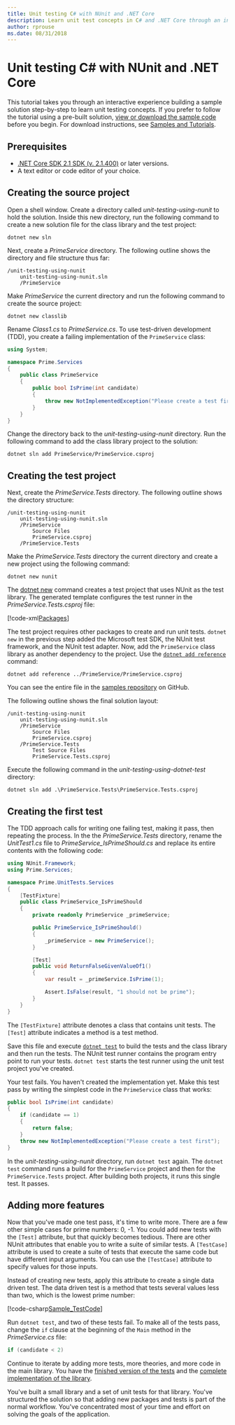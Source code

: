 ```yaml
---
title: Unit testing C# with NUnit and .NET Core
description: Learn unit test concepts in C# and .NET Core through an interactive experience building a sample solution step-by-step using dotnet test and NUnit.
author: rprouse
ms.date: 08/31/2018
---
```

# Unit testing C# with NUnit and .NET Core

This tutorial takes you through an interactive experience building a sample solution step-by-step to learn unit testing concepts. If you prefer to follow the tutorial using a pre-built solution, [view or download the sample code](https://github.com/dotnet/samples/blob/master/core/getting-started/unit-testing-using-nunit/) before you begin. For download instructions, see [Samples and Tutorials](../../samples-and-tutorials/index.md#viewing-and-downloading-samples).

## Prerequisites

- [.NET Core SDK 2.1 SDK (v. 2.1.400)](https://www.microsoft.com/net/download) or later versions.
- A text editor or code editor of your choice.

## Creating the source project

Open a shell window. Create a directory called *unit-testing-using-nunit* to hold the solution. Inside this new directory, run the following command to create
a new solution file for the class library and the test project:

```console
dotnet new sln
```
 
Next, create a *PrimeService* directory. The following outline shows the directory and file structure thus far:

```
/unit-testing-using-nunit
    unit-testing-using-nunit.sln
    /PrimeService
```

Make *PrimeService* the current directory and run the following command to create the source project:

```console
dotnet new classlib
```

Rename *Class1.cs* to *PrimeService.cs*. To use test-driven development (TDD), you create a failing implementation of the `PrimeService` class:

```csharp
using System;

namespace Prime.Services
{
    public class PrimeService
    {
        public bool IsPrime(int candidate)
        {
            throw new NotImplementedException("Please create a test first");
        }
    }
}
```

Change the directory back to the *unit-testing-using-nunit* directory. Run the following command to add the class library project to the solution:

```
dotnet sln add PrimeService/PrimeService.csproj
```

## Creating the test project

Next, create the *PrimeService.Tests* directory. The following outline shows the directory structure:

```
/unit-testing-using-nunit
    unit-testing-using-nunit.sln
    /PrimeService
        Source Files
        PrimeService.csproj
    /PrimeService.Tests
```

Make the *PrimeService.Tests* directory the current directory and create a new project using the following command:

```
dotnet new nunit
```

The [dotnet new](../tools/dotnet-new.md) command creates a test project that uses NUnit as the test library. The generated template configures the test runner in the *PrimeService.Tests.csproj* file:

[!code-xml[Packages](~/samples/core/getting-started/unit-testing-using-nunit/PrimeService.Tests/PrimeService.Tests.csproj#Packages)]

The test project requires other packages to create and run unit tests. `dotnet new` in the previous step added the Microsoft test SDK, the NUnit test framework, and the NUnit test adapter. Now, add the `PrimeService` class library as another dependency to the project. Use the [`dotnet add reference`](../tools/dotnet-add-reference.md) command:

```
dotnet add reference ../PrimeService/PrimeService.csproj
```

You can see the entire file in the [samples repository](https://github.com/dotnet/samples/blob/master/core/getting-started/unit-testing-using-nunit/PrimeService.Tests/PrimeService.Tests.csproj) on GitHub.

The following outline shows the final solution layout:

```
/unit-testing-using-nunit
    unit-testing-using-nunit.sln
    /PrimeService
        Source Files
        PrimeService.csproj
    /PrimeService.Tests
        Test Source Files
        PrimeService.Tests.csproj
```

Execute the following command in the *unit-testing-using-dotnet-test* directory:

```
dotnet sln add .\PrimeService.Tests\PrimeService.Tests.csproj
```

## Creating the first test

The TDD approach calls for writing one failing test, making it pass, then repeating the process. In the the *PrimeService.Tests* directory, rename the *UnitTest1.cs* file to *PrimeService_IsPrimeShould.cs* and replace its entire contents with the following code:

```csharp
using NUnit.Framework;
using Prime.Services;

namespace Prime.UnitTests.Services
{
    [TestFixture]
    public class PrimeService_IsPrimeShould
    {
        private readonly PrimeService _primeService;

        public PrimeService_IsPrimeShould()
        {
            _primeService = new PrimeService();
        }

        [Test]
        public void ReturnFalseGivenValueOf1()
        {
            var result = _primeService.IsPrime(1);

            Assert.IsFalse(result, "1 should not be prime");
        }
    }
}
```

The `[TestFixture]` attribute denotes a class that contains unit tests. The `[Test]` attribute indicates a method is a test method.

Save this file and execute [`dotnet test`](../tools/dotnet-test.md) to build the tests and the class library and then run the tests. The NUnit test runner contains the program entry point to run your tests. `dotnet test` starts the test runner using the unit test project you've created.

Your test fails. You haven't created the implementation yet. Make this test pass by writing the simplest code in the `PrimeService` class that works:

```csharp
public bool IsPrime(int candidate)
{
    if (candidate == 1)
    {
        return false;
    }
    throw new NotImplementedException("Please create a test first");
}
```

In the *unit-testing-using-nunit* directory, run `dotnet test` again. The `dotnet test` command runs a build for the `PrimeService` project and then for the `PrimeService.Tests` project. After building both projects, it runs this single test. It passes.

## Adding more features

Now that you've made one test pass, it's time to write more. There are a few other simple cases for prime numbers: 0, -1. You could add new tests with the `[Test]` attribute, but that quickly becomes tedious. There are other NUnit attributes that enable you to write a suite of similar tests.  A `[TestCase]` attribute is used to create a suite of tests that execute the same code but have different input arguments. You can use the `[TestCase]` attribute to specify values for those inputs.

Instead of creating new tests, apply this attribute to create a single data driven test. The data driven test is a method that tests several values less than two, which is the lowest prime number:

[!code-csharp[Sample_TestCode](../../../samples/core/getting-started/unit-testing-using-nunit/PrimeService.Tests/PrimeService_IsPrimeShould.cs?name=Sample_TestCode)]

Run `dotnet test`, and two of these tests fail. To make all of the tests pass, change the `if` clause at the beginning of the `Main` method in the *PrimeService.cs* file:

```csharp
if (candidate < 2)
```

Continue to iterate by adding more tests, more theories, and more code in the main library. You have the [finished version of the tests](https://github.com/dotnet/samples/blob/master/core/getting-started/unit-testing-using-nunit/PrimeService.Tests/PrimeService_IsPrimeShould.cs) and the [complete implementation of the library](https://github.com/dotnet/samples/blob/master/core/getting-started/unit-testing-using-nunit/PrimeService/PrimeService.cs).

You've built a small library and a set of unit tests for that library. You've structured the solution so that adding new packages and tests is part of the normal workflow. You've concentrated most of your time and effort on solving the goals of the application.
